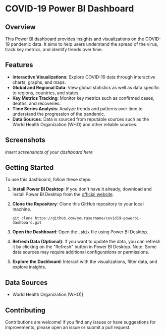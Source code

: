 # COVID-19 Power BI Dashboard

## Overview

This Power BI dashboard provides insights and visualizations on the COVID-19 pandemic data. It aims to help users understand the spread of the virus, track key metrics, and identify trends over time.

## Features

- **Interactive Visualizations**: Explore COVID-19 data through interactive charts, graphs, and maps.
- **Global and Regional Data**: View global statistics as well as data specific to regions, countries, and states.
- **Key Metrics Tracking**: Monitor key metrics such as confirmed cases, deaths, and recoveries.
- **Time Series Analysis**: Analyze trends and patterns over time to understand the progression of the pandemic.
- **Data Sources**: Data is sourced from reputable sources such as the World Health Organization (WHO) and other reliable sources.
## Screenshots

_Insert screenshots of your dashboard here_

## Getting Started

To use this dashboard, follow these steps:

1. **Install Power BI Desktop**: If you don't have it already, download and install Power BI Desktop from the [official website](https://powerbi.microsoft.com/desktop/).

2. **Clone the Repository**: Clone this GitHub repository to your local machine.

    ```
    git clone https://github.com/yourusername/covid19-powerbi-dashboard.git
    ```

3. **Open the Dashboard**: Open the `.pbix` file using Power BI Desktop.

4. **Refresh Data (Optional)**: If you want to update the data, you can refresh it by clicking on the "Refresh" button in Power BI Desktop. Note: Some data sources may require additional configurations or permissions.

5. **Explore the Dashboard**: Interact with the visualizations, filter data, and explore insights.

## Data Sources

- World Health Organization (WHO)]


## Contributing

Contributions are welcome! If you find any issues or have suggestions for improvements, please open an issue or submit a pull request.

